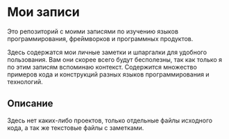 # Мои записи

Это репозиторий с моими записями по изучению языков программирования, фреймворков и программных продуктов.  

Здесь содержатся мои личные заметки и шпаргалки для удобного пользования. 
Вам они скорее всего будут бесполезны, так как только я по этим записям вспоминаю контекст. 
Содержится множество примеров кода и конструкций разных языков программирования и технологий. 


## Описание

Здесь нет каких-либо проектов, только отдельные файлы исходного кода, а так же текстовые файлы с заметками. 